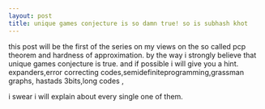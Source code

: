 ```yaml
---
layout: post
title: unique games conjecture is so damn true! so is subhash khot
---
```


this post will be the first of the series on my views on the so called pcp theorem and hardness of approximation.
by the way i strongly believe that unique games conjecture is true. and if possible i will give you a hint.
expanders,error correcting codes,semidefiniteprogramming,grassman graphs, hastads 3bits,long codes ,


i swear i will explain about every single one of them.
